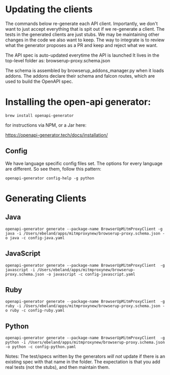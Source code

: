 # Updating the clients

The commands below re-generate each API client.  Importantly, we don't want to just
accept everything that is spit out if we re-generate a client. The tests in the 
generated clients are just stubs. We may be maintaining other changes in the code we
also want to keep. The way to integrate is to review what the generator proposes as a
PR and keep and reject what we want.

The  API spec is auto-updated everytime the API is launched
It lives in the top-level folder as: browserup-proxy.schema.json

The schema is assembled by browserup_addons_manager.py when it loads
addons. The addons declare their schema and falcon routes, which are used to 
build the OpenAPI spec.

# Installing the open-api generator:
`brew install openapi-generator`

for instructions via NPM, or a Jar here:

https://openapi-generator.tech/docs/installation/

## Config
We have language specific config files set. The options for every language are
different. So see them, follow this pattern:

`openapi-generator config-help -g python`


# Generating Clients

## Java
`openapi-generator generate --package-name BrowserUpMitmProxyClient -g java -i /Users/ebeland/apps/mitmproxynew/browserup-proxy.schema.json -o java -c config-java.yaml`

## JavaScript
`openapi-generator generate --package-name BrowserUpMitmProxyClient  -g javascript -i /Users/ebeland/apps/mitmproxynew/browserup-proxy.schema.json -o javascript -c config-javascript.yaml`

## Ruby
`openapi-generator generate --package-name BrowserUpMitmProxyClient  -g ruby -i /Users/ebeland/apps/mitmproxynew/browserup-proxy.schema.json -o ruby -c config-ruby.yaml`

## Python
`openapi-generator generate --package-name BrowserUpMitmProxyClient  -g python -i /Users/ebeland/apps/mitmproxynew/browserup-proxy.schema.json -o python -c config-python.yaml`


Notes:
The test/specs written by the generators *will not* update if there is an existing spec
with that name in the folder. The expectation is that you add real tests (not the stubs), and then maintain them.
